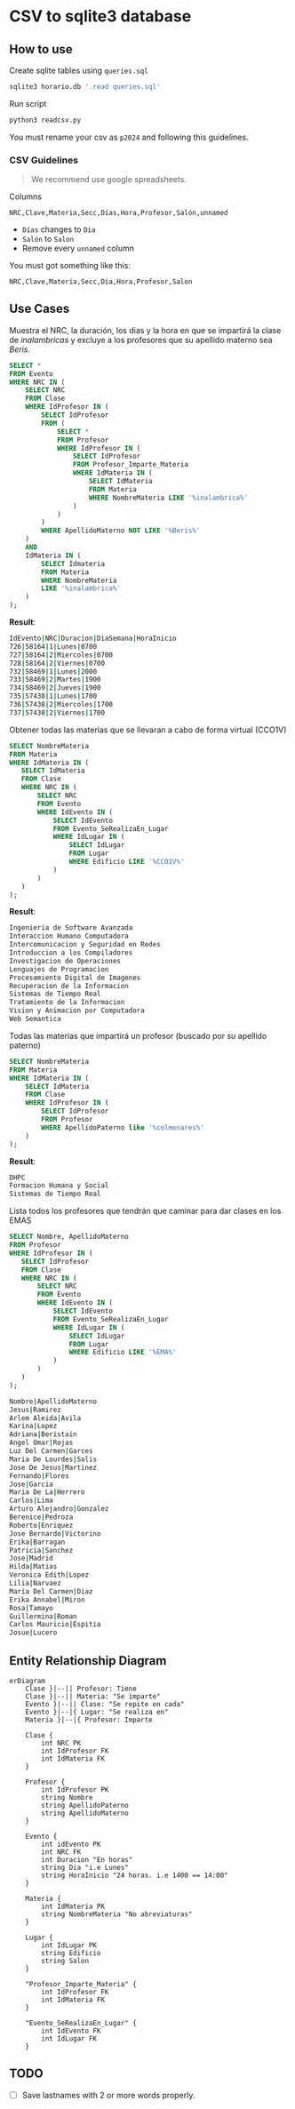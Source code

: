 # CSV to sqlite3 database

## How to use

Create sqlite tables using `queries.sql`

```bash
sqlite3 horario.db '.read queries.sql'
```

Run script

```bash
python3 readcsv.py
```

You must rename your csv as `p2024` and following this guidelines.

### CSV Guidelines

> We recommend use google spreadsheets.

Columns

```
NRC,Clave,Materia,Secc,Días,Hora,Profesor,Salón,unnamed
```

- `Días` changes to `Dia`
- `Salón` to `Salon`
- Remove every `unnamed` column

You must got something like this:

```
NRC,Clave,Materia,Secc,Dia,Hora,Profesor,Salon
```

## Use Cases

Muestra el NRC, la duración, los dias y la hora en que se impartirá la clase de *inalambricas* y excluye a los profesores que su apellido materno sea *Beris*.

```sql
SELECT * 
FROM Evento 
WHERE NRC IN (
    SELECT NRC 
    FROM Clase 
    WHERE IdProfesor IN (
        SELECT IdProfesor 
        FROM (
            SELECT * 
            FROM Profesor 
            WHERE IdProfesor IN (
                SELECT IdProfesor 
                FROM Profesor_Imparte_Materia 
                WHERE IdMateria IN (
                    SELECT IdMateria 
                    FROM Materia 
                    WHERE NombreMateria LIKE '%inalambrica%'
                )
            )
        )
        WHERE ApellidoMaterno NOT LIKE '%Beris%'
    )
    AND 
    IdMateria IN (
        SELECT Idmateria 
        FROM Materia 
        WHERE NombreMateria 
        LIKE '%inalambrica%'
    )
);
```

**Result**:

```bash
IdEvento|NRC|Duracion|DiaSemana|HoraInicio
726|58164|1|Lunes|0700
727|58164|2|Miercoles|0700
728|58164|2|Viernes|0700
732|58469|1|Lunes|2000
733|58469|2|Martes|1900
734|58469|2|Jueves|1900
735|57438|1|Lunes|1700
736|57438|2|Miercoles|1700
737|57438|2|Viernes|1700
```

Obtener todas las materias que se llevaran a cabo de forma virtual (CCO1V)

```sql
SELECT NombreMateria 
FROM Materia 
WHERE IdMateria IN (
   SELECT IdMateria 
   FROM Clase 
   WHERE NRC IN (
       SELECT NRC 
       FROM Evento 
       WHERE IdEvento IN (
           SELECT IdEvento 
           FROM Evento_SeRealizaEn_Lugar 
           WHERE IdLugar IN (
               SELECT IdLugar 
               FROM Lugar 
               WHERE Edificio LIKE '%CCO1V%'
           )
       )
   )
);
```

**Result**:

```bash
Ingenieria de Software Avanzada
Interaccion Humano Computadora
Intercomunicacion y Seguridad en Redes
Introduccion a los Compiladores
Investigacion de Operaciones
Lenguajes de Programacion
Procesamiento Digital de Imagenes
Recuperacion de la Informacion
Sistemas de Tiempo Real
Tratamiento de la Informacion
Vision y Animacion por Computadora
Web Semantica
```

Todas las materias que impartirá un profesor (buscado por su apellido paterno)

```sql
SELECT NombreMateria 
FROM Materia 
WHERE IdMateria IN (
    SELECT IdMateria 
    FROM Clase 
    WHERE IdProfesor IN (
        SELECT IdProfesor 
        FROM Profesor 
        WHERE ApellidoPaterno like '%colmenares%'
    )
);
```

**Result**:

```bash
DHPC
Formacion Humana y Social
Sistemas de Tiempo Real
```

Lista todos los profesores que tendrán que caminar para dar clases en los EMAS

```sql
SELECT Nombre, ApellidoMaterno 
FROM Profesor 
WHERE IdProfesor IN (
   SELECT IdProfesor 
   FROM Clase 
   WHERE NRC IN (
       SELECT NRC 
       FROM Evento 
       WHERE IdEvento IN (
           SELECT IdEvento 
           FROM Evento_SeRealizaEn_Lugar 
           WHERE IdLugar IN (
               SELECT IdLugar 
               FROM Lugar 
               WHERE Edificio LIKE '%EMA%'
           )
       )
   )
);
```

```bash
Nombre|ApellidoMaterno
Jesus|Ramirez
Arlem Aleida|Avila
Karina|Lopez
Adriana|Beristain
Angel Omar|Rojas
Luz Del Carmen|Garces
Maria De Lourdes|Solis
Jose De Jesus|Martinez
Fernando|Flores
Jose|Garcia
Maria De La|Herrero
Carlos|Lima
Arturo Alejandro|Gonzalez
Berenice|Pedroza
Roberto|Enriquez
Jose Bernardo|Victorino
Erika|Barragan
Patricia|Sanchez
Jose|Madrid
Hilda|Matias
Veronica Edith|Lopez
Lilia|Narvaez
Maria Del Carmen|Diaz
Erika Annabel|Miron
Rosa|Tamayo
Guillermina|Roman
Carlos Mauricio|Espitia
Josue|Lucero
```

## Entity Relationship Diagram

```mermaid
erDiagram
    Clase }|--|| Profesor: Tiene
    Clase }|--|| Materia: "Se imparte"
    Evento }|--|| Clase: "Se repite en cada"
    Evento }|--|{ Lugar: "Se realiza en"
    Materia }|--|{ Profesor: Imparte

    Clase {
        int NRC PK
        int IdProfesor FK
        int IdMateria FK
    }

    Profesor {
        int IdProfesor PK
        string Nombre
        string ApellidoPaterno
        string ApellidoMaterno
    }

    Evento {
        int idEvento PK
        int NRC FK
        int Duracion "En horas"
        string Dia "i.e Lunes"
        string HoraInicio "24 horas. i.e 1400 == 14:00"
    }

    Materia {
        int IdMateria PK
        string NombreMateria "No abreviaturas"
    }

    Lugar {
        int IdLugar PK
        string Edificio
        string Salon
    }

    "Profesor_Imparte_Materia" {
        int IdProfesor FK
        int IdMateria FK
    }

    "Evento_SeRealizaEn_Lugar" {
        int IdEvento FK
        int IdLugar FK
    }
```

## TODO

- [ ] Save lastnames with 2 or more words properly.
